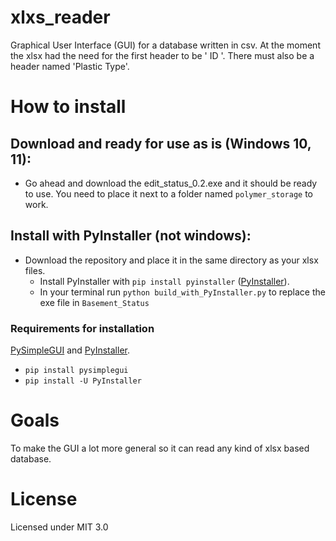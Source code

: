 # xlxs_reader
Graphical User Interface (GUI) for a database written in csv.
At the moment the xlsx had the need for the first header to be ' ID '. There must also be a header named 'Plastic Type'.

# How to install
## Download and ready for use as is (Windows 10, 11):
  * Go ahead and download the edit_status_0.2.exe and it should be ready to use. You need to place it next to a folder named `polymer_storage` to work.

## Install with PyInstaller (not windows): 
* Download the repository and place it in the same directory as your xlsx files. 
  * Install PyInstaller with `pip install pyinstaller` ([PyInstaller](https://pyinstaller.org/en/stable/)).
  * In your terminal run `python build_with_PyInstaller.py` to replace the exe file in `Basement_Status`

### Requirements for installation
[PySimpleGUI](https://www.pysimplegui.org/en/latest/#install) and [PyInstaller](https://pyinstaller.org/en/stable/).

* `pip install pysimplegui`
* `pip install -U PyInstaller`

# Goals
To make the GUI a lot more general so it can read any kind of xlsx based database.

# License
Licensed under MIT 3.0
